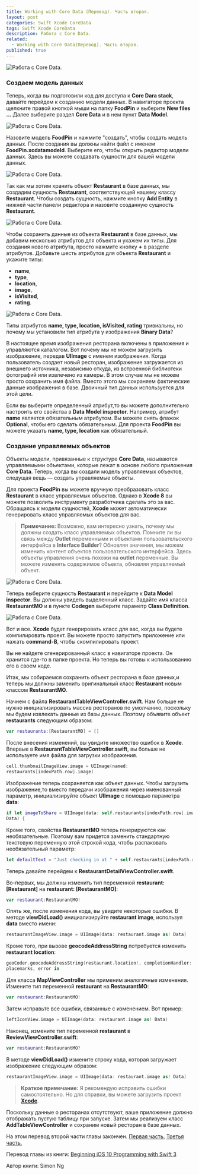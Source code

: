 ```yaml
---
title: Working with Core Data (Перевод). Часть вторая.
layout: post
categories: Swift Xcode CoreData
tags: Swift Xcode CoreData
description: Работа с Core Data.
related:
  - Working with Core Data(Перевод). Часть вторая.
published: true
---
```


![Работа с Core Data.](/images/post/codedata.jpg)

### Создаем модель данных

Теперь, когда вы подготовили код для доступа к **Core Dara stack**, давайте перейдем к созданию модели данных. В навигаторе проекта щелкните правой кнопкой мыши на папку **FoodPin** и выберите **New files ...**.Далее выберите раздел **Core Data** и в нем пункт **Data Model**.

![Работа с Core Data.](/images/post/working-with-core-data/data-model.jpg)

Назовите модель **FoodPin** и нажмите "создать", чтобы создать модель данных. После создания вы должны найти файл с именем **FoodPin.xcdatamodeld**. Выберите его, чтобы открыть редактор модели данных. Здесь вы можете создавать сущности для вашей модели данных.

![Работа с Core Data.](/images/post/working-with-core-data/open-model-file.jpg)

Так как мы хотим хранить объект **Restaurant** в базе данных, мы создадим сущность **Restaurant**, соответствующей нашему классу **Restaurant**. Чтобы создать сущность, нажмите кнопку **Add Entity** в нижней части панели редактора и назовите созданную сущность **Restaurant**.

![Работа с Core Data.](/images/post/working-with-core-data/create-entity-names.jpg)

Чтобы сохранить данные из объекта **Restaurant** в базе данных, мы добавим несколько атрибутов для объекта и укажем их типы. Для создания нового атрибута, просто нажмите кнопку **+** в разделе атрибутов. Добавьте шесть атрибутов для объекта **Restaurant** и укажите типы:

* **name**,
* **type**,
* **location**,
* **image**,
* **isVisited**,
* **rating**.

![Работа с Core Data.](/images/post/working-with-core-data/add-attributes-objects.jpg)

Типы атрибутов **name, type, location, isVisited, rating** тривиальны, но почему мы установили тип атрибута у изображения **Binary Data**? 

В настоящее время изображения ресторана включены в приложения и управляются каталогом. Вот почему мы не можем загрузить изображение, передав **UIImage** с именем изображения. Когда пользователь создает новый ресторан, изображение загружается из внешнего источника, независимо откуда, из встроенной библиотеки фотографий или извлечено из камеры. В этом случае мы не можем просто сохранить имя файла. Вместо этого мы сохраняем фактические данные изображения в базе. Двоичный тип данных используется для этой цели.

Если вы выберите определенный атрибут,то вы можете дополнительно настроить его свойства в **Data Model inspector**. Например, атрибут **name** является обязательным атрибутом. Вы можете снять флажок **Optional**, чтобы его сделать обязательным. Для проекта **FoodPin** вы можете указать **name, type, location** как обязательный. 

### Создание управляемых объектов

Объекты модели, привязанные к структуре **Core Data**, называются управляемыми объектами, которые лежат в основе любого приложения **Core Data**. Теперь, когда вы создали модель управляемых объектов, следущая вещь — создать управляемые объекты. 

Для проекта **FoodPin** вы можете вручную преобразовать класс **Restaurant** в класс управляемых объектов. Однако в **Xcode 8** вы можете позволить инструменту разработчика сделать это за вас. Обращаясь к модели сущностей, **Xcode** может автоматически генерировать класс управляемых объектов для вас. 

> **Примечание:** Возможно, вам интересно узнать, почему мы должны создать класс управляемых объектов. Помните ли вы связь между **Outlet** переменными и объектами пользовательского интерфейса в **Interface Builder**? Обновляя значения, мы можем изменить контент объектов пользовательского интерфейса. Здесь объекты управления очень похожи на **outlet** переменные. Вы можете изменять содержимое объекта, обновляя управляемый объект.

![Работа с Core Data.](/images/post/working-with-core-data/model-object-and-entity.jpg)

Теперь выберите сущность **Restaurant** и перейдите к **Data Model inspector**. Вы должны увидеть выделенный класс. Задайте имя класса **RestaurantMO** и в пункте **Codegen** выберите параметр **Class Definition**. 

![Работа с Core Data.](/images/post/working-with-core-data/add-name-in-class.jpg)

Вот и все. **Xcode** будет генерировать класс для вас, когда вы будете компилировать проект. Вы можете просто запустить приложение или нажать **command-B**, чтобы скомпилировать проект.

Вы не найдете сгенерированный класс в навигаторе проекта. Он хранится где-то в папке проекта. Но теперь вы готовы к использованию его в своем коде.

Итак, мы собираемся сохранить объект ресторана в базе данных,и теперь мы должны заменить оригинальный класс **Restaurant** новым классом **RestaurantMO**.

Начнем с файла **RestaurantTableViewController.swift**. Нам больше не нужно инициализировать массив ресторанов по умолчанию, поскольку мы будем извлекать данные из базы данных. Поэтому объявите объект **restaurants** следующим образом:

```swift
var restaurants:[RestaurantMO] = []
```

После внесения изменений, вы увидите множество ошибок в **Xcode**. Впервые в **RestaurantTableViewController.swift**, вы больше не используете имя файла для загрузки изображения. 

```swift
cell.thumbnailImageView.image = UIImage(named: 
restaurants[indexPath.row].image)
```

Изображение теперь сохраняется как объект данных. Чтобы загрузить изображение,то вместо передачи изображения через именованный параметр, инициализируйте объект **UIImage** с помощью параметра **data**:

```swift
if let imageToShare = UIImage(data: self.restaurants[indexPath.row].image as!
Data) {
```

Кроме того, свойства **RestaurantMO** теперь генерируются как необязательные. Поэтому вам придется заменить стандартную текстовую переменную этой строкой кода, чтобы распаковать необязательный параметр:

```swift
let defaultText = "Just checking in at " + self.restaurants[indexPath.row].name!
```

Теперь давайте перейдем к **RestaurantDetailViewController.swift**. 

Во-первых, мы должны изменить тип переменной **restaurant: [Restaurant]** на **restaurant: [RestaurantMO]**:

```swift
var restaurant:RestaurantMO! 
```

Опять же, после изменения кода, вы увидите некоторые ошибки. В методе **viewDidLoad()** инициализируйте **restaurant image**, используя **data** вместо имени:

```swift
restaurantImageView.image = UIImage(data: restaurant.image as! Data)
```

Кроме того, при вызове **geocodeAddressString** потребуется изменить **restaurant location**:

```swift
geoCoder.geocodeAddressString(restaurant.location!, completionHandler: {
placemarks, error in
```

Для класса **MapViewController** мы применим аналогичные изменения. Измените тип переменной **restaurant** на **RestaurantMO**:

```swift
var restaurant:RestaurantMO!
```

Затем исправьте все ошибки, связанные с изменением. Вот пример:

```swift
leftIconView.image = UIImage(data: restaurant.image as! Data)
```

Наконец, измените тип переменной **restaurant** в **ReviewViewController.swift**:

```swift
var restaurant:RestaurantMO?
```

В методе **viewDidLoad()** измените строку кода, которая загружает изображение следующим образом:

```swift
restaurantImageView.image = UIImage(data: restaurant.image as! Data) 
```

> **Краткое примечание:** Я рекомендую исправить ошибки самостоятельно. Но для справки, вы можете загрузить проект [**Xcode**](http://www.appcoda.com/resources/swift3/FoodPinCoreDataTemplate2.zip).


Поскольку данные о ресторанах отсутствуют, ваше приложение должно отображать пустую таблицу при запуске. Затем мы реализуем класс **AddTableViewController** и сохраним новый ресторан в базе данных.

На этом перевод второй части главы закончен.
[Первая часть.](http://vaeum.com/blog/2017/03/16/working-with-core-data-first/) [Третья часть.](http://vaeum.com/blog/2017/03/16/working-with-core-data-third/)

Перевод главы из книги: [Beginning iOS 10 Programming with Swift 3](https://www.amazon.com/Beginning-iOS-10-Programming-Swift/dp/1520222599/ref=sr_1_1?s=books&ie=UTF8&qid=1487189058&sr=1-1&keywords=Simon+Ng)

Автор книги: Simon Ng


